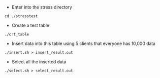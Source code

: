   * Enter into the stress directory
```
cd ./stresstest
```
  * Create a test table
```
./crt_table
```
  * Insert data into this table using 5 clients that everyone has 10,000 data
```
./insert.sh > insert_result.out
```
  * Select all the inserted data
```
./select.sh > select_result.out
```